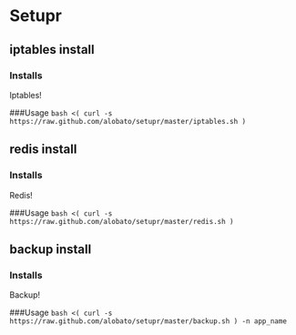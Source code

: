 Setupr
======

iptables install
---------------
### Installs
Iptables!

###Usage
`bash <( curl -s https://raw.github.com/alobato/setupr/master/iptables.sh )`


redis install
-------------
### Installs
Redis!

###Usage
`bash <( curl -s https://raw.github.com/alobato/setupr/master/redis.sh )`


backup install
--------------
### Installs
Backup!

###Usage
`bash <( curl -s https://raw.github.com/alobato/setupr/master/backup.sh ) -n app_name`
